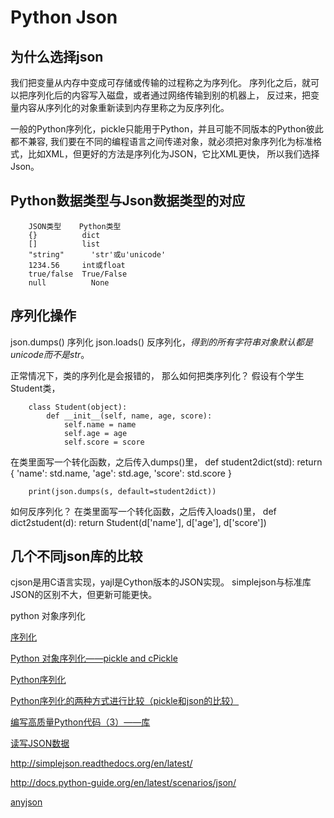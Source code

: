# Python Json #
## 为什么选择json ##
我们把变量从内存中变成可存储或传输的过程称之为序列化。
序列化之后，就可以把序列化后的内容写入磁盘，或者通过网络传输到别的机器上，
反过来，把变量内容从序列化的对象重新读到内存里称之为反序列化。

一般的Python序列化，pickle只能用于Python，并且可能不同版本的Python彼此都不兼容,
我们要在不同的编程语言之间传递对象，就必须把对象序列化为标准格式，比如XML，但更好的方法是序列化为JSON，它比XML更快， 
所以我们选择Json。

## Python数据类型与Json数据类型的对应 ##
        JSON类型	  Python类型
        {}	        dict
        []	        list
        "string"	  'str'或u'unicode'
        1234.56	    int或float
        true/false	True/False
        null	      None

## 序列化操作 ##  

json.dumps()  序列化
json.loads()  反序列化，_得到的所有字符串对象默认都是unicode而不是str_。

正常情况下，类的序列化是会报错的，
那么如何把类序列化？
假设有个学生Student类，

        class Student(object):
            def __init__(self, name, age, score):
                self.name = name
                self.age = age
                self.score = score

在类里面写一个转化函数，之后传入dumps()里，
        def student2dict(std):
            return {
                'name': std.name,
                'age': std.age,
                'score': std.score
            }

        print(json.dumps(s, default=student2dict))
如何反序列化？
在类里面写一个转化函数，之后传入loads()里，
        def dict2student(d):
            return Student(d['name'], d['age'], d['score'])

## 几个不同json库的比较 ##            

cjson是用C语言实现，yajl是Cython版本的JSON实现。 simplejson与标准库JSON的区别不大，但更新可能更快。


python 对象序列化

[序列化](http://www.liaoxuefeng.com/wiki/001374738125095c955c1e6d8bb493182103fac9270762a000/00138683221577998e407bb309542d9b6a68d9276bc3dbe000)

[Python 对象序列化——pickle and cPickle](http://segmentfault.com/a/1190000000641920)

[Python序列化](http://beginman.cn/python/2015/05/19/Python-cc/)

[Python序列化的两种方式进行比较（pickle和json的比较）](http://www.huangxiaohao.com/2015/08/python%E5%BA%8F%E5%88%97%E5%8C%96%E7%9A%84%E4%B8%A4%E7%A7%8D%E6%96%B9%E5%BC%8F%E8%BF%9B%E8%A1%8C%E6%AF%94%E8%BE%83%EF%BC%88pickle%E5%92%8Cjson%E7%9A%84%E6%AF%94%E8%BE%83%EF%BC%89/)

[编写高质量Python代码（3）——库](http://www.wengweitao.com/bian-xie-gao-zhi-liang-pythondai-ma-3-ku.html)

[读写JSON数据](http://python3-cookbook.readthedocs.org/zh_CN/latest/c06/p02_read-write_json_data.html)

http://simplejson.readthedocs.org/en/latest/

http://docs.python-guide.org/en/latest/scenarios/json/

[anyjson](https://pypi.python.org/pypi/anyjson/0.3.3)
